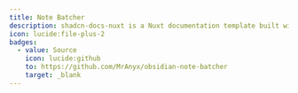 ```yaml
---
title: Note Batcher
description: shadcn-docs-nuxt is a Nuxt documentation template built with Nuxt Content and shadcn-vue.
icon: lucide:file-plus-2
badges:
  - value: Source
    icon: lucide:github
    to: https://github.com/MrAnyx/obsidian-note-batcher
    target: _blank
---
```

